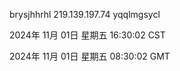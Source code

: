 brysjhhrhl 219.139.197.74 yqqlmgsycl

2024年 11月 01日 星期五 16:30:02 CST

2024年 11月 01日 星期五 08:30:02 GMT
